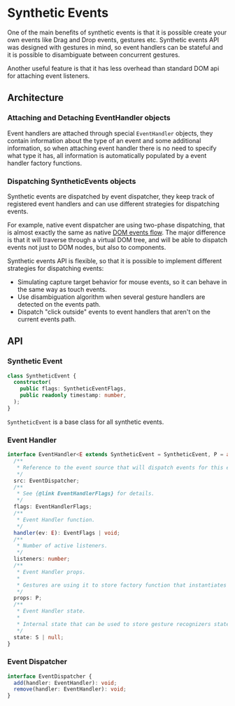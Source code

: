 # Synthetic Events

One of the main benefits of synthetic events is that it is possible create your own events like Drag and Drop
events, gestures etc. Synthetic events API was designed with gestures in mind, so event handlers can be stateful and
it is possible to disambiguate between concurrent gestures.

Another useful feature is that it has less overhead than standard DOM api for attaching event listeners.

## Architecture

### Attaching and Detaching EventHandler objects

Event handlers are attached through special `EventHandler` objects, they contain information about the type of an event
and some additional information, so when attaching event handler there is no need to specify what type it has, all
information is automatically populated by a event handler factory functions.

### Dispatching SyntheticEvents objects

Synthetic events are dispatched by event dispatcher,  they keep track of registered event handlers and can use different
strategies for dispatching events.

For example, native event dispatcher are using two-phase dispatching, that is almost exactly the same as native
[DOM events flow](https://www.w3.org/TR/DOM-Level-3-Events/#event-flow). The major difference is that it will traverse
through a virtual DOM tree, and will be able to dispatch events not just to DOM nodes, but also to components.

Synthetic events API is flexible, so that it is possible to implement different strategies for dispatching events:

- Simulating capture target behavior for mouse events, so it can behave in the same way as touch events.
- Use disambiguation algorithm when several gesture handlers are detected on the events path.
- Dispatch "click outside" events to event handlers that aren't on the current events path.

## API

### Synthetic Event

```ts
class SyntheticEvent {
  constructor(
    public flags: SyntheticEventFlags,
    public readonly timestamp: number,
  );
}
```

`SyntheticEvent` is a base class for all synthetic events.

### Event Handler

```ts
interface EventHandler<E extends SyntheticEvent = SyntheticEvent, P = any, S = any> {
  /**
   * Reference to the event source that will dispatch events for this event handler.
   */
  src: EventDispatcher;
  /**
   * See {@link EventHandlerFlags} for details.
   */
  flags: EventHandlerFlags;
  /**
   * Event Handler function.
   */
  handler(ev: E): EventFlags | void;
  /**
   * Number of active listeners.
   */
  listeners: number;
  /**
   * Event Handler props.
   *
   * Gestures are using it to store factory function that instantiates gesture recognizer.
   */
  props: P;
  /**
   * Event Handler state.
   *
   * Internal state that can be used to store gesture recognizers state.
   */
  state: S | null;
}
```

### Event Dispatcher

```ts
interface EventDispatcher {
  add(handler: EventHandler): void;
  remove(handler: EventHandler): void;
}
```
